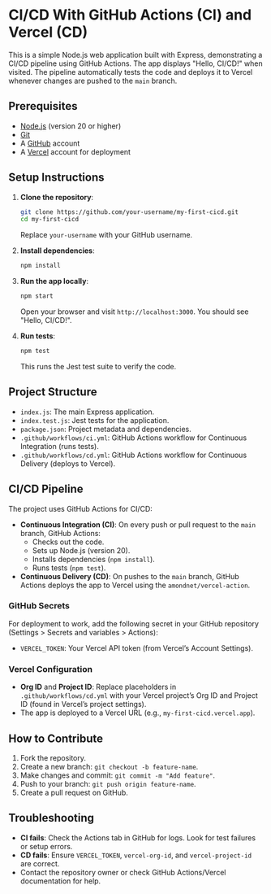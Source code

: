 # CI/CD With GitHub Actions (CI) and Vercel (CD)

This is a simple Node.js web application built with Express, demonstrating a CI/CD pipeline using GitHub Actions. The app displays "Hello, CI/CD!" when visited. The pipeline automatically tests the code and deploys it to Vercel whenever changes are pushed to the `main` branch.

## Prerequisites
- [Node.js](https://nodejs.org) (version 20 or higher)
- [Git](https://git-scm.com)
- A [GitHub](https://github.com) account
- A [Vercel](https://vercel.com) account for deployment

## Setup Instructions
1. **Clone the repository**:
   ```bash
   git clone https://github.com/your-username/my-first-cicd.git
   cd my-first-cicd
   ```
   Replace `your-username` with your GitHub username.

2. **Install dependencies**:
   ```bash
   npm install
   ```

3. **Run the app locally**:
   ```bash
   npm start
   ```
   Open your browser and visit `http://localhost:3000`. You should see "Hello, CI/CD!".

4. **Run tests**:
   ```bash
   npm test
   ```
   This runs the Jest test suite to verify the code.

## Project Structure
- `index.js`: The main Express application.
- `index.test.js`: Jest tests for the application.
- `package.json`: Project metadata and dependencies.
- `.github/workflows/ci.yml`: GitHub Actions workflow for Continuous Integration (runs tests).
- `.github/workflows/cd.yml`: GitHub Actions workflow for Continuous Delivery (deploys to Vercel).

## CI/CD Pipeline
The project uses GitHub Actions for CI/CD:
- **Continuous Integration (CI)**: On every push or pull request to the `main` branch, GitHub Actions:
  - Checks out the code.
  - Sets up Node.js (version 20).
  - Installs dependencies (`npm install`).
  - Runs tests (`npm test`).
- **Continuous Delivery (CD)**: On pushes to the `main` branch, GitHub Actions deploys the app to Vercel using the `amondnet/vercel-action`.

### GitHub Secrets
For deployment to work, add the following secret in your GitHub repository (Settings > Secrets and variables > Actions):
- `VERCEL_TOKEN`: Your Vercel API token (from Vercel’s Account Settings).

### Vercel Configuration
- **Org ID** and **Project ID**: Replace placeholders in `.github/workflows/cd.yml` with your Vercel project’s Org ID and Project ID (found in Vercel’s project settings).
- The app is deployed to a Vercel URL (e.g., `my-first-cicd.vercel.app`).

## How to Contribute
1. Fork the repository.
2. Create a new branch: `git checkout -b feature-name`.
3. Make changes and commit: `git commit -m "Add feature"`.
4. Push to your branch: `git push origin feature-name`.
5. Create a pull request on GitHub.

## Troubleshooting
- **CI fails**: Check the Actions tab in GitHub for logs. Look for test failures or setup errors.
- **CD fails**: Ensure `VERCEL_TOKEN`, `vercel-org-id`, and `vercel-project-id` are correct.
- Contact the repository owner or check GitHub Actions/Vercel documentation for help.
